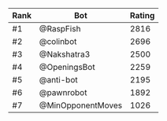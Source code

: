 Rank|Bot|Rating
---|---|---
#1|@RaspFish|2816
#2|@colinbot|2696
#3|@Nakshatra3|2500
#4|@OpeningsBot|2259
#5|@anti-bot|2195
#6|@pawnrobot|1892
#7|@MinOpponentMoves|1026
